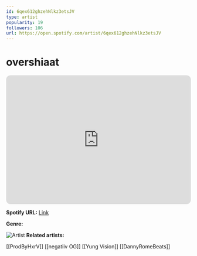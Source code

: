 ```yaml
---
id: 6qex612ghzehNlkz3etsJV
type: artist
popularity: 19
followers: 106
url: https://open.spotify.com/artist/6qex612ghzehNlkz3etsJV
---
```

# overshiaat

<iframe style="border-radius:12px" src="https://open.spotify.com/embed/artist/6qex612ghzehNlkz3etsJV" width="100%" height="352" frameBorder="0" allowfullscreen="" allow="autoplay; clipboard-write; encrypted-media; fullscreen; picture-in-picture" loading="lazy"></iframe>

**Spotify URL:** [Link](https://open.spotify.com/artist/6qex612ghzehNlkz3etsJV)

**Genre:** 

![Artist](https://i.scdn.co/image/ab6761610000e5eb68db596bc47a59e7b7f7d0cb)
**Related artists:**

[[ProdByHxrV]]
[[negatiiv OG]]
[[Yung Vision]]
[[DannyRomeBeats]]
